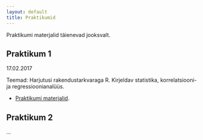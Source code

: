 ```yaml
---
layout: default
title: Praktikumid
---
```


Praktikumi materjalid täienevad jooksvalt.

## Praktikum 1

17.02.2017 

Teemad: Harjutusi rakendustarkvaraga R. Kirjeldav statistika, korrelatsiooni- ja regressioonianalüüs.

* [Praktikumi materjalid](../1praktikum). 


## Praktikum 2

...
